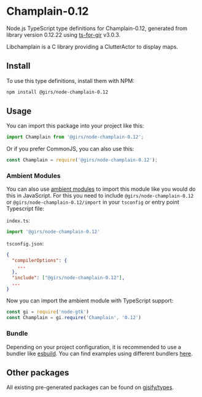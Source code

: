 
# Champlain-0.12

Node.js TypeScript type definitions for Champlain-0.12, generated from library version 0.12.22 using [ts-for-gir](https://github.com/gjsify/ts-for-gir) v3.0.3.

Libchamplain is a C library providing a ClutterActor to display maps.

## Install

To use this type definitions, install them with NPM:
```bash
npm install @girs/node-champlain-0.12
```

## Usage

You can import this package into your project like this:
```ts
import Champlain from '@girs/node-champlain-0.12';
```

Or if you prefer CommonJS, you can also use this:
```ts
const Champlain = require('@girs/node-champlain-0.12');
```

### Ambient Modules

You can also use [ambient modules](https://github.com/gjsify/ts-for-gir/tree/main/packages/cli#ambient-modules) to import this module like you would do this in JavaScript.
For this you need to include `@girs/node-champlain-0.12` or `@girs/node-champlain-0.12/import` in your `tsconfig` or entry point Typescript file:

`index.ts`:
```ts
import '@girs/node-champlain-0.12'
```

`tsconfig.json`:
```json
{
  "compilerOptions": {
    ...
  },
  "include": ["@girs/node-champlain-0.12"],
  ...
}
```

Now you can import the ambient module with TypeScript support: 

```ts
const gi = require('node-gtk')
const Champlain = gi.require('Champlain', '0.12')
```


### Bundle

Depending on your project configuration, it is recommended to use a bundler like [esbuild](https://esbuild.github.io/). You can find examples using different bundlers [here](https://github.com/gjsify/ts-for-gir/tree/main/examples).

## Other packages

All existing pre-generated packages can be found on [gjsify/types](https://github.com/gjsify/types).

